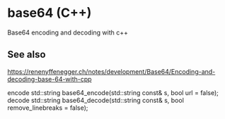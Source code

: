 # base64 (C++)

Base64 encoding and decoding with c++

## See also

https://renenyffenegger.ch/notes/development/Base64/Encoding-and-decoding-base-64-with-cpp


encode
std::string base64_encode(std::string const& s, bool url = false);
decode
std::string base64_decode(std::string const& s, bool remove_linebreaks = false);

